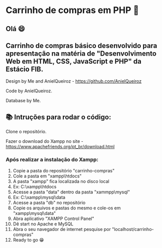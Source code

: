 # Carrinho de compras em PHP 🛒
## Olá 😄
## Carrinho de compras básico desenvolvido para apresentação na matéria de "Desenvolvimento Web em HTML, CSS, JavaScript e PHP" da Estácio FIB.

Design by Me and AnielQueiroz - https://github.com/AnielQueiroz

Code by AnielQueiroz.

Database by Me.

## 📚 Intruções para rodar o código:

Clone o repositório.

Fazer o download do Xampp no site - https://www.apachefriends.org/pt_br/download.html

### Após realizar a instalação do Xampp:

1. Copie a pasta do repositório "carrinho-compras"
2. Cole a pasta em "xampp\htdocs"
3. A pasta "xampp" fica localizada no disco local
4. Ex: C:\xampp\htdocs
5. Acesse a pasta "data" dentro da pasta "xammpp\mysql"
6. Ex: C:\xampp\mysql\data
7. Acesse a pasta "db" no repositório
8. Copie os arquivos e pastas do mesmo e cole-os em "xampp\mysql\data"
9. Abra aplicativo "XAMPP Control Panel"
10. Dê start no Apache e MySQL
11. Abra o seu navegador de internet pesquise por "localhost/carrinho-compras"
12. Ready to go 😁